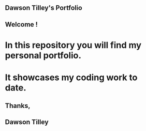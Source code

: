 ## Dawson Tilley's Portfolio

## Welcome ! 
# In this repository you will find my personal portfolio. 
# It showcases my coding work to date. 


## Thanks,
## Dawson Tilley
